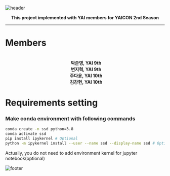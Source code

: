 ![header](https://capsule-render.vercel.app/api?type=waving&color=timeGradient&height=250&section=header&text=Synthetic%20Speech%20Detection&fontSize=45&animation=fadeIn&fontColor=FFFFFF&fontAlignY=40)
<!-- 
<p align="center"><a href="#">
    <img src="https://capsule-render.vercel.app/api?type=waving&color=0:F9D976,100:F39F86&height=250&section=header&text="Synthetic speech detection" &fontSize=40&animation=fadeIn&fontColor=FFFFFF&fontAlignY=40" alt="header" />
</a></p>
 -->

<p align="center"; font-size=24px><b>This project implemented with YAI members for YAICON 2nd Season</b></p>

---

# Members

<p align="center"> <b>
</br> &nbsp; 박준영, YAI 9th
</br> &nbsp; 변지혁, YAI 9th
</br> &nbsp; 주다윤, YAI 10th
</br> &nbsp; 김강현, YAI 10th
</b></p> 

# Requirements setting

### Make conda environment with following commands
```bash
conda create -n ssd python=3.8
conda activate ssd
pip install ipykernel # Optional
python -m ipykernel install --user --name ssd --display-name ssd # Optional
```

Actually, you do not need to add environment kernel for jupyter notebook(optional)


![footer](https://capsule-render.vercel.app/api?type=waving&color=timeGradient&height=150&section=footer&animation=fadeIn&fontColor=FFFFFF&fontAlignY=40)
